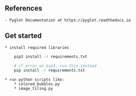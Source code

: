 ## References
	- Pyglet Documentation at https://pyglet.readthedocs.io

## Get started
	* install required libraries
```bash
	pip3 install -r requirements.txt

	# if error on pip3, run this instead
	pip install -r requirements.txt
```

	* run python scripts like:
		* colored_bubbles.py
		* image_tiling.py
